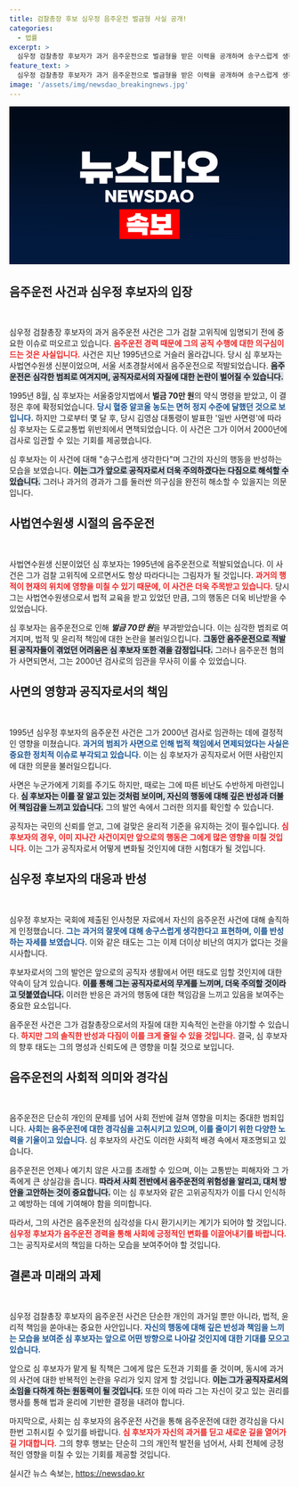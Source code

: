 ```yaml
---
title: 검찰총장 후보 심우정 음주운전 벌금형 사실 공개!
categories:
  - 법률
excerpt: >
  심우정 검찰총장 후보자가 과거 음주운전으로 벌금형을 받은 이력을 공개하며 송구스럽게 생각한다고 전했습니다. 1995년 음주운전으로 적발된 그는 김영삼 정부의 일반사면으로 검사로 임관했지만, 그의 과거가 다시 수면 위로 떠올랐습니다. 클릭하고 더 알아보세요!
feature_text: >
  심우정 검찰총장 후보자가 과거 음주운전으로 벌금형을 받은 이력을 공개하며 송구스럽게 생각한다고 전했습니다. 1995년 음주운전으로 적발된 그는 김영삼 정부의 일반사면으로 검사로 임관했지만, 그의 과거가 다시 수면 위로 떠올랐습니다. 클릭하고 더 알아보세요!
image: '/assets/img/newsdao_breakingnews.jpg'
---
```


<p><img src="/assets/img/newsdao_breakingnews.jpg" alt="koreaapp 속보" /></p>

<h2 data-ke-size="size26">음주운전 사건과 심우정 후보자의 입장</h2>

<p data-ke-size="size16">&nbsp;</p>

<p>심우정 검찰총장 후보자의 과거 음주운전 사건은 그가 검찰 고위직에 임명되기 전에 중요한 이슈로 떠오르고 있습니다. <b><span style="color: #ee2323;">음주운전 경력 때문에 그의 공직 수행에 대한 의구심이 드는 것은 사실입니다.</span></b> 사건은 지난 1995년으로 거슬러 올라갑니다. 당시 심 후보자는 사법연수원생 신분이었으며, 서울 서초경찰서에서 음주운전으로 적발되었습니다. <b><span style="background-color: #21538527;">음주운전은 심각한 범죄로 여겨지며, 공직자로서의 자질에 대한 논란이 벌어질 수 있습니다.</span></b></p>

<p>1995년 8월, 심 후보자는 서울중앙지법에서 <strong>벌금 70만 원</strong>의 약식 명령을 받았고, 이 결정은 후에 확정되었습니다. <b><span style="color: #1a5490;">당시 혈중 알코올 농도는 면허 정지 수준에 달했던 것으로 보입니다.</span></b> 하지만 그로부터 몇 달 후, 당시 김영삼 대통령이 발표한 '일반 사면령'에 따라 심 후보자는 도로교통법 위반죄에서 면책되었습니다. 이 사건은 그가 이어서 2000년에 검사로 임관할 수 있는 기회를 제공했습니다.</p>

<p>심 후보자는 이 사건에 대해 "송구스럽게 생각한다"며 그간의 자신의 행동을 반성하는 모습을 보였습니다. <b><span style="background-color: #21538527;">이는 그가 앞으로 공직자로서 더욱 주의하겠다는 다짐으로 해석할 수 있습니다.</span></b> 그러나 과거의 경과가 그를 둘러싼 의구심을 완전히 해소할 수 있을지는 의문입니다.</p>

<h2 data-ke-size="size26">사법연수원생 시절의 음주운전</h2>

<p data-ke-size="size16">&nbsp;</p>

<p>사법연수원생 신분이었던 심 후보자는 1995년에 음주운전으로 적발되었습니다. 이 사건은 그가 검찰 고위직에 오르면서도 항상 따라다니는 그림자가 될 것입니다. <b><span style="color: #ee2323;">과거의 행적이 현재의 위치에 영향을 미칠 수 있기 때문에, 이 사건은 더욱 주목받고 있습니다.</span></b> 당시 그는 사법연수원생으로서 법적 교육을 받고 있었던 만큼, 그의 행동은 더욱 비난받을 수 있었습니다.</p>

<p>심 후보자는 음주운전으로 인해 <strong><em>벌금 70만 원</em></strong>을 부과받았습니다. 이는 심각한 범죄로 여겨지며, 법적 및 윤리적 책임에 대한 논란을 불러일으킵니다. <b><span style="background-color: #21538527;">그동안 음주운전으로 적발된 공직자들이 겪었던 어려움은 심 후보자 또한 겪을 감정입니다.</span></b> 그러나 음주운전 혐의가 사면되면서, 그는 2000년 검사로의 임관을 무사히 이룰 수 있었습니다.</p>

<h2 data-ke-size="size26">사면의 영향과 공직자로서의 책임</h2>

<p data-ke-size="size16">&nbsp;</p>

<p>1995년 심우정 후보자의 음주운전 사건은 그가 2000년 검사로 임관하는 데에 결정적인 영향을 미쳤습니다. <b><span style="color: #1a5490;">과거의 범죄가 사면으로 인해 법적 책임에서 면제되었다는 사실은 중요한 정치적 이슈로 부각되고 있습니다.</span></b> 이는 심 후보자가 공직자로서 어떤 사람인지에 대한 의문을 불러일으킵니다.</p>

<p>사면은 누군가에게 기회를 주기도 하지만, 때로는 그에 따른 비난도 수반하게 마련입니다. <b><span style="background-color: #21538527;">심 후보자는 이를 잘 알고 있는 것처럼 보이며, 자신의 행동에 대해 깊은 반성과 더불어 책임감을 느끼고 있습니다.</span></b> 그의 발언 속에서 그러한 의지를 확인할 수 있습니다.</p>

<p>공직자는 국민의 신뢰를 얻고, 그에 걸맞은 윤리적 기준을 유지하는 것이 필수입니다. <b><span style="color: #ee2323;">심 후보자의 경우, 이미 지나간 사건이지만 앞으로의 행동은 그에게 많은 영향을 미칠 것입니다.</span></b> 이는 그가 공직자로서 어떻게 변화될 것인지에 대한 시험대가 될 것입니다.</p>

<h2 data-ke-size="size26">심우정 후보자의 대응과 반성</h2>

<p data-ke-size="size16">&nbsp;</p>

<p>심우정 후보자는 국회에 제출된 인사청문 자료에서 자신의 음주운전 사건에 대해 솔직하게 인정했습니다. <b><span style="color: #1a5490;">그는 과거의 잘못에 대해 송구스럽게 생각한다고 표현하며, 이를 반성하는 자세를 보였습니다.</span></b> 이와 같은 태도는 그는 이제 더이상 비난의 여지가 없다는 것을 시사합니다.</p>

<p>후보자로서의 그의 발언은 앞으로의 공직자 생활에서 어떤 태도로 임할 것인지에 대한 약속이 담겨 있습니다. <b><span style="background-color: #21538527;">이를 통해 그는 공직자로서의 무게를 느끼며, 더욱 주의할 것이라고 덧붙였습니다.</span></b> 이러한 반응은 과거의 행동에 대한 책임감을 느끼고 있음을 보여주는 중요한 요소입니다.</p>

<p>음주운전 사건은 그가 검찰총장으로서의 자질에 대한 지속적인 논란을 야기할 수 있습니다. <b><span style="color: #ee2323;">하지만 그의 솔직한 반성과 다짐이 이를 크게 줄일 수 있을 것입니다.</span></b> 결국, 심 후보자의 향후 태도는 그의 명성과 신뢰도에 큰 영향을 미칠 것으로 보입니다.</p>

<h2 data-ke-size="size26">음주운전의 사회적 의미와 경각심</h2>

<p data-ke-size="size16">&nbsp;</p>

<p>음주운전은 단순히 개인의 문제를 넘어 사회 전반에 걸쳐 영향을 미치는 중대한 범죄입니다. <b><span style="color: #1a5490;">사회는 음주운전에 대한 경각심을 고취시키고 있으며, 이를 줄이기 위한 다양한 노력을 기울이고 있습니다.</span></b> 심 후보자의 사건도 이러한 사회적 배경 속에서 재조명되고 있습니다.</p>

<p>음주운전은 언제나 예기치 않은 사고를 초래할 수 있으며, 이는 고통받는 피해자와 그 가족에게 큰 상실감을 줍니다. <b><span style="background-color: #21538527;">따라서 사회 전반에서 음주운전의 위험성을 알리고, 대처 방안을 고안하는 것이 중요합니다.</span></b> 이는 심 후보자와 같은 고위공직자가 이를 다시 인식하고 예방하는 데에 기여해야 함을 의미합니다.</p>

<p>따라서, 그의 사건은 음주운전의 심각성을 다시 환기시키는 계기가 되어야 할 것입니다. <b><span style="color: #ee2323;">심우정 후보자가 음주운전 경력을 통해 사회에 긍정적인 변화를 이끌어내기를 바랍니다.</span></b> 그는 공직자로서의 책임을 다하는 모습을 보여주어야 할 것입니다.</p>

<h2 data-ke-size="size26">결론과 미래의 과제</h2>

<p data-ke-size="size16">&nbsp;</p>

<p>심우정 검찰총장 후보자의 음주운전 사건은 단순한 개인의 과거일 뿐만 아니라, 법적, 윤리적 책임을 쏟아내는 중요한 사안입니다. <b><span style="color: #1a5490;">자신의 행동에 대해 깊은 반성과 책임을 느끼는 모습을 보여준 심 후보자는 앞으로 어떤 방향으로 나아갈 것인지에 대한 기대를 모으고 있습니다.</span></b></p>

<p>앞으로 심 후보자가 맡게 될 직책은 그에게 많은 도전과 기회를 줄 것이며, 동시에 과거의 사건에 대한 반복적인 논란을 우리가 잊지 않게 할 것입니다. <b><span style="background-color: #21538527;">이는 그가 공직자로서의 소임을 다하게 하는 원동력이 될 것입니다.</span></b> 또한 이에 따라 그는 자신이 갖고 있는 권리를 행사를 통해 법과 윤리에 기반한 결정을 내려야 합니다.</p>

<p>마지막으로, 사회는 심 후보자의 음주운전 사건을 통해 음주운전에 대한 경각심을 다시 한번 고취시킬 수 있기를 바랍니다. <b><span style="color: #ee2323;">심 후보자가 자신의 과거를 딛고 새로운 길을 열어가길 기대합니다.</span></b> 그의 향후 행보는 단순히 그의 개인적 발전을 넘어서, 사회 전체에 긍정적인 영향을 미칠 수 있는 기회를 제공할 것입니다.</p></p>
실시간 뉴스 속보는, <a href="https://newsdao.kr" rel="dofollow">https://newsdao.kr</a>


